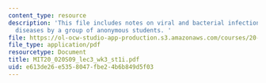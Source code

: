 ```yaml
---
content_type: resource
description: 'This file includes notes on viral and bacterial infection and related
  diseases by a group of anonymous students. '
file: https://ol-ocw-studio-app-production.s3.amazonaws.com/courses/20-020-introduction-to-biological-engineering-design-spring-2009/e613de26e5358047fbe24b6b849d5f03_MIT20_020S09_lec3_wk3_st1i.pdf
file_type: application/pdf
resourcetype: Document
title: MIT20_020S09_lec3_wk3_st1i.pdf
uid: e613de26-e535-8047-fbe2-4b6b849d5f03
---
```

